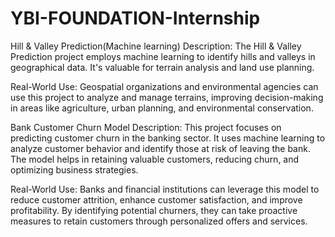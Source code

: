# YBI-FOUNDATION-Internship
Hill & Valley Prediction(Machine learning)
Description:
The Hill & Valley Prediction project employs machine learning to identify hills and valleys in geographical data. It's valuable for terrain analysis and land use planning.

Real-World Use:
Geospatial organizations and environmental agencies can use this project to analyze and manage terrains, improving decision-making in areas like agriculture, urban planning, and environmental conservation.


Bank Customer Churn Model
Description:
This project focuses on predicting customer churn in the banking sector. It uses machine learning to analyze customer behavior and identify those at risk of leaving the bank. The model helps in retaining valuable customers, reducing churn, and optimizing business strategies.

Real-World Use:
Banks and financial institutions can leverage this model to reduce customer attrition, enhance customer satisfaction, and improve profitability. By identifying potential churners, they can take proactive measures to retain customers through personalized offers and services.

